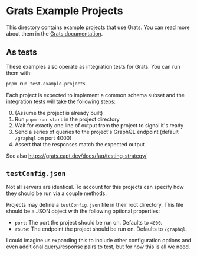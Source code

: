# Grats Example Projects

This directory contains example projects that use Grats. You can read more about them in the [Grats documentation](https://grats.capt.dev/docs/examples/).

## As tests

These examples also operate as integration tests for Grats. You can run them with:

```bash
pnpm run test-example-projects
```

Each project is expected to implement a common schema subset and the integration tests will take the following steps:

0. (Assume the project is already built)
1. Run `pnpm run start` in the project directory
2. Wait for exactly one line of output from the project to signal it's ready
3. Send a series of queries to the project's GraphQL endpoint (default `/graphql` on port 4000)
4. Assert that the responses match the expected output

See also https://grats.capt.dev/docs/faq/testing-strategy/

## `testConfig.json`

Not all servers are identical. To account for this projects can specify how they should be run via a couple methods.

Projects may define a `testConfig.json` file in their root directory. This file should be a JSON object with the following optional properties:

- `port`: The port the project should be run on. Defaults to `4000`.
- `route`: The endpoint the project should be run on. Defaults to `/graphql`.

I could imagine us expanding this to include other configuration options and even additional query/response pairs to test, but for now this is all we need.
